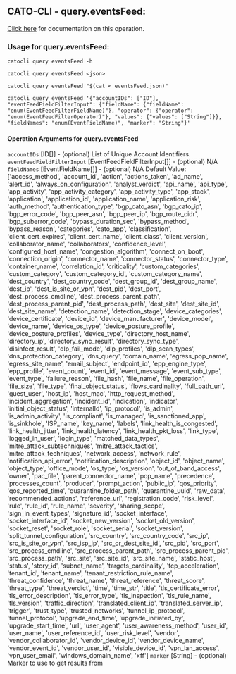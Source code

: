 
## CATO-CLI - query.eventsFeed:
[Click here](https://api.catonetworks.com/documentation/#query-eventsFeed) for documentation on this operation.

### Usage for query.eventsFeed:

`catocli query eventsFeed -h`

`catocli query eventsFeed <json>`

`catocli query eventsFeed "$(cat < eventsFeed.json)"`

`catocli query eventsFeed '{"accountIDs": ["ID"], "eventFeedFieldFilterInput": {"fieldName": {"fieldName": "enum(EventFeedFilterFieldName)"}, "operator": {"operator": "enum(EventFeedFilterOperator)"}, "values": {"values": ["String"]}}, "fieldNames": "enum(EventFieldName)", "marker": "String"}'`

#### Operation Arguments for query.eventsFeed ####
`accountIDs` [ID[]] - (optional) List of Unique Account Identifiers. 
`eventFeedFieldFilterInput` [EventFeedFieldFilterInput[]] - (optional) N/A 
`fieldNames` [EventFieldName[]] - (optional) N/A Default Value: ['access_method', 'account_id', 'action', 'actions_taken', 'ad_name', 'alert_id', 'always_on_configuration', 'analyst_verdict', 'api_name', 'api_type', 'app_activity', 'app_activity_category', 'app_activity_type', 'app_stack', 'application', 'application_id', 'application_name', 'application_risk', 'auth_method', 'authentication_type', 'bgp_cato_asn', 'bgp_cato_ip', 'bgp_error_code', 'bgp_peer_asn', 'bgp_peer_ip', 'bgp_route_cidr', 'bgp_suberror_code', 'bypass_duration_sec', 'bypass_method', 'bypass_reason', 'categories', 'cato_app', 'classification', 'client_cert_expires', 'client_cert_name', 'client_class', 'client_version', 'collaborator_name', 'collaborators', 'confidence_level', 'configured_host_name', 'congestion_algorithm', 'connect_on_boot', 'connection_origin', 'connector_name', 'connector_status', 'connector_type', 'container_name', 'correlation_id', 'criticality', 'custom_categories', 'custom_category', 'custom_category_id', 'custom_category_name', 'dest_country', 'dest_country_code', 'dest_group_id', 'dest_group_name', 'dest_ip', 'dest_is_site_or_vpn', 'dest_pid', 'dest_port', 'dest_process_cmdline', 'dest_process_parent_path', 'dest_process_parent_pid', 'dest_process_path', 'dest_site', 'dest_site_id', 'dest_site_name', 'detection_name', 'detection_stage', 'device_categories', 'device_certificate', 'device_id', 'device_manufacturer', 'device_model', 'device_name', 'device_os_type', 'device_posture_profile', 'device_posture_profiles', 'device_type', 'directory_host_name', 'directory_ip', 'directory_sync_result', 'directory_sync_type', 'disinfect_result', 'dlp_fail_mode', 'dlp_profiles', 'dlp_scan_types', 'dns_protection_category', 'dns_query', 'domain_name', 'egress_pop_name', 'egress_site_name', 'email_subject', 'endpoint_id', 'epp_engine_type', 'epp_profile', 'event_count', 'event_id', 'event_message', 'event_sub_type', 'event_type', 'failure_reason', 'file_hash', 'file_name', 'file_operation', 'file_size', 'file_type', 'final_object_status', 'flows_cardinality', 'full_path_url', 'guest_user', 'host_ip', 'host_mac', 'http_request_method', 'incident_aggregation', 'incident_id', 'indication', 'indicator', 'initial_object_status', 'internalId', 'ip_protocol', 'is_admin', 'is_admin_activity', 'is_compliant', 'is_managed', 'is_sanctioned_app', 'is_sinkhole', 'ISP_name', 'key_name', 'labels', 'link_health_is_congested', 'link_health_jitter', 'link_health_latency', 'link_health_pkt_loss', 'link_type', 'logged_in_user', 'login_type', 'matched_data_types', 'mitre_attack_subtechniques', 'mitre_attack_tactics', 'mitre_attack_techniques', 'network_access', 'network_rule', 'notification_api_error', 'notification_description', 'object_id', 'object_name', 'object_type', 'office_mode', 'os_type', 'os_version', 'out_of_band_access', 'owner', 'pac_file', 'parent_connector_name', 'pop_name', 'precedence', 'processes_count', 'producer', 'prompt_action', 'public_ip', 'qos_priority', 'qos_reported_time', 'quarantine_folder_path', 'quarantine_uuid', 'raw_data', 'recommended_actions', 'reference_url', 'registration_code', 'risk_level', 'rule', 'rule_id', 'rule_name', 'severity', 'sharing_scope', 'sign_in_event_types', 'signature_id', 'socket_interface', 'socket_interface_id', 'socket_new_version', 'socket_old_version', 'socket_reset', 'socket_role', 'socket_serial', 'socket_version', 'split_tunnel_configuration', 'src_country', 'src_country_code', 'src_ip', 'src_is_site_or_vpn', 'src_isp_ip', 'src_or_dest_site_id', 'src_pid', 'src_port', 'src_process_cmdline', 'src_process_parent_path', 'src_process_parent_pid', 'src_process_path', 'src_site', 'src_site_id', 'src_site_name', 'static_host', 'status', 'story_id', 'subnet_name', 'targets_cardinality', 'tcp_acceleration', 'tenant_id', 'tenant_name', 'tenant_restriction_rule_name', 'threat_confidence', 'threat_name', 'threat_reference', 'threat_score', 'threat_type', 'threat_verdict', 'time', 'time_str', 'title', 'tls_certificate_error', 'tls_error_description', 'tls_error_type', 'tls_inspection', 'tls_rule_name', 'tls_version', 'traffic_direction', 'translated_client_ip', 'translated_server_ip', 'trigger', 'trust_type', 'trusted_networks', 'tunnel_ip_protocol', 'tunnel_protocol', 'upgrade_end_time', 'upgrade_initiated_by', 'upgrade_start_time', 'url', 'user_agent', 'user_awareness_method', 'user_id', 'user_name', 'user_reference_id', 'user_risk_level', 'vendor', 'vendor_collaborator_id', 'vendor_device_id', 'vendor_device_name', 'vendor_event_id', 'vendor_user_id', 'visible_device_id', 'vpn_lan_access', 'vpn_user_email', 'windows_domain_name', 'xff']
`marker` [String] - (optional) Marker to use to get results from 
